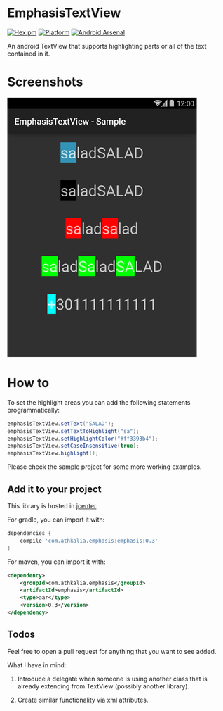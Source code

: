# EmphasisTextView
[![Hex.pm](https://img.shields.io/hexpm/l/plug.svg)](http://www.apache.org/licenses/LICENSE-2.0) [![Platform](https://img.shields.io/badge/platform-android-green.svg)](http://developer.android.com/index.html)
[![Android Arsenal](https://img.shields.io/badge/Android%20Arsenal-EmphasisTextView-green.svg?style=true)](https://android-arsenal.com/details/1/3203)

An android TextView that supports highlighting parts or all of the text contained in it.

Screenshots           
===========
![Demo Screenshot][1]

How to
======

To set the highlight areas you can add the following statements programmatically:
```java
emphasisTextView.setText("SALAD");
emphasisTextView.setTextToHighlight("sa");
emphasisTextView.setHighlightColor("#ff3393b4"); 
emphasisTextView.setCaseInsensitive(true);
emphasisTextView.highlight();
```
Please check the sample project for some more working examples.

Add it to your project
----------------------

This library is hosted in [jcenter](https://bintray.com/bintray/jcenter) 

For gradle, you can import it with:
```groovy
dependencies {
    compile 'com.athkalia.emphasis:emphasis:0.3'
}
```
For maven, you can import it with: 
```xml
<dependency>
    <groupId>com.athkalia.emphasis</groupId>
    <artifactId>emphasis</artifactId>
    <type>aar</type>
    <version>0.3</version>
</dependency>
```
Todos
-----
Feel free to open a pull request for anything that you want to see added.
 
What I have in mind:


1) Introduce a delegate when someone is using another class that is already extending from TextView (possibly another library).

2) Create similar functionality via xml attributes.
       
 [1]: ./art/screenshot.png
